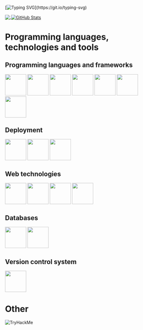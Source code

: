 [![Typing SVG](https://readme-typing-svg.herokuapp.com?font=Tektur&weight=300&size=18&duration=7000&pause=1000&color=F71010&background=FFFAF500&multiline=true&width=450&height=100&lines=Hi.;I'm+software+engineer+and+ethical+hacker.;)](https://git.io/typing-svg)



<a href="https://github.com/TheUnknownSoul/TheUnknownSoul">
  <img align="center" src="https://github-readme-stats.vercel.app/api/top-langs/?username=TheUnknownSoul&title_color=ffffff&text_color=c9cacc&icon_color=2bbc8a&bg_color=1d1f21&langs_count=15" />
</a>
<a href="https://github.com/TheUnknownSoul/TheUnknownSoul">
  <img align="center" src="https://github-readme-stats.vercel.app/api?username=TheUnknownSoul&show_icons=true&line_height=27&count_private=true&title_color=ffffff&text_color=c9cacc&icon_color=2bbc8a&bg_color=1d1f21" alt="GitHub Stats" />
</a>
  
# Programming languages, technologies and tools
## Programming languages and frameworks


<i class="devicon-devicon-plain">  
<img src="https://cdn.jsdelivr.net/gh/devicons/devicon/icons/java/java-original-wordmark.svg" width="70" height="70" />
<img src="https://cdn.jsdelivr.net/gh/devicons/devicon/icons/spring/spring-original-wordmark.svg" width="70" height="70"/>

<img src="https://cdn.jsdelivr.net/gh/devicons/devicon/icons/javascript/javascript-original.svg" width="70" height="70" />
<img src="https://cdn.jsdelivr.net/gh/devicons/devicon/icons/angularjs/angularjs-original.svg" width="70" height="70" />
<img src="https://cdn.jsdelivr.net/gh/devicons/devicon/icons/python/python-original-wordmark.svg" width="70" height="70" />

<img src="https://cdn.jsdelivr.net/gh/devicons/devicon/icons/cplusplus/cplusplus-original.svg" width="70" height="70" />
  
<img src="https://cdn.jsdelivr.net/gh/devicons/devicon/icons/react/react-original-wordmark.svg" width="70" height="70" />
          
</i>  
 
 
## Deployment
<i class="devicon-devicon-plain">  

<img src="https://cdn.jsdelivr.net/gh/devicons/devicon/icons/tomcat/tomcat-original-wordmark.svg" width="70" height="70" />
<img src="https://cdn.jsdelivr.net/gh/devicons/devicon/icons/docker/docker-plain-wordmark.svg" width="70" height="70" />
<img src="https://cdn.jsdelivr.net/gh/devicons/devicon/icons/apache/apache-original-wordmark.svg" width="70" height="70" />
</i> 
 
 
 ## Web technologies
 
<i class="devicon-devicon-plain">
<img src="https://cdn.jsdelivr.net/gh/devicons/devicon/icons/html5/html5-original.svg" width="70" height="70" />
<img src="https://cdn.jsdelivr.net/gh/devicons/devicon/icons/css3/css3-original-wordmark.svg" width="70" height="70" />
<img src="https://cdn.jsdelivr.net/gh/devicons/devicon/icons/bootstrap/bootstrap-original-wordmark.svg" width="70" height="70" />
<img src="https://cdn.jsdelivr.net/gh/devicons/devicon/icons/jquery/jquery-plain-wordmark.svg" width="70" height="70" />
</i> 
 
## Databases

<i class="devicon-devicon-plain">
<img src="https://cdn.jsdelivr.net/gh/devicons/devicon/icons/mysql/mysql-original-wordmark.svg" width="70" height="70" />
<img src="https://cdn.jsdelivr.net/gh/devicons/devicon/icons/postgresql/postgresql-plain-wordmark.svg" width="70" height="70" />
  
</i>

## Version control system


<i class="devicon-devicon-plain">
<img src="https://cdn.jsdelivr.net/gh/devicons/devicon/icons/git/git-plain-wordmark.svg" width="70" height="70" />
</i>            
          
# Other

<img src="https://tryhackme-badges.s3.amazonaws.com/Unknown.Soul.png" alt="TryHackMe">

